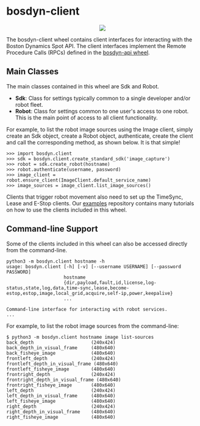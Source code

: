 <!--
Copyright (c) 2023 Boston Dynamics, Inc.  All rights reserved.

Downloading, reproducing, distributing or otherwise using the SDK Software
is subject to the terms and conditions of the Boston Dynamics Software
Development Kit License (20191101-BDSDK-SL).
-->

# bosdyn-client

<p align="center">
<img src="https://www.bostondynamics.com/sites/default/files/2020-05/spot.png" style="max-width:50%;">
</p>

The bosdyn-client wheel contains client interfaces for interacting with the Boston Dynamics Spot
API. The client interfaces implement the Remote Procedure Calls (RPCs) defined in the
[bosdyn-api wheel](https://pypi.org/project/bosdyn-api/).

## Main Classes

The main classes contained in this wheel are Sdk and Robot.

- **Sdk**: Class for settings typically common to a single developer and/or robot fleet.
- **Robot**: Class for settings common to one user's access to one robot. This is the main point
  of access to all client functionality.

For example, to list the robot image sources using the Image client, simply create an Sdk object,
create a Robot object, authenticate, create the client and call the
corresponding method, as shown below. It is that simple!

```pycon
>>> import bosdyn.client
>>> sdk = bosdyn.client.create_standard_sdk('image_capture')
>>> robot = sdk.create_robot(hostname)
>>> robot.authenticate(username, password)
>>> image_client = robot.ensure_client(ImageClient.default_service_name)
>>> image_sources = image_client.list_image_sources()
```

Clients that trigger robot movement also need to set up the TimeSync, Lease and E-Stop clients. Our
[examples](https://github.com/boston-dynamics/spot-sdk/tree/master/python/examples) repository
contains many tutorials on how to use the clients included in this wheel.

## Command-line Support

Some of the clients included in this wheel can also be accessed directly from the command-line.

```
python3 -m bosdyn.client hostname -h
usage: bosdyn.client [-h] [-v] [--username USERNAME] [--password PASSWORD]
                     hostname
                     {dir,payload,fault,id,license,log-status,state,log,data,time-sync,lease,become-estop,estop,image,local_grid,acquire,self-ip,power,keepalive}
                     ...

Command-line interface for interacting with robot services.
...
```

For example, to list the robot image sources from the command-line:

```
$ python3 -m bosdyn.client hostname image list-sources
back_depth                     (240x424)
back_depth_in_visual_frame     (480x640)
back_fisheye_image             (480x640)
frontleft_depth                (240x424)
frontleft_depth_in_visual_frame (480x640)
frontleft_fisheye_image        (480x640)
frontright_depth               (240x424)
frontright_depth_in_visual_frame (480x640)
frontright_fisheye_image       (480x640)
left_depth                     (240x424)
left_depth_in_visual_frame     (480x640)
left_fisheye_image             (480x640)
right_depth                    (240x424)
right_depth_in_visual_frame    (480x640)
right_fisheye_image            (480x640)
```
